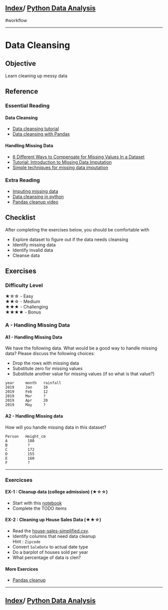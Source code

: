 <link rel='stylesheet' href='../assets/css/main.css'/>

## [Index](../README.md)/ [Python Data Analysis](0-README.md)
#workflow

---

# Data Cleansing

## Objective

Learn cleaning up  messy data

## Reference

### Essential Reading

#### Data Cleansing

* [Data cleansing tutorial](https://towardsdatascience.com/what-is-data-cleaning-how-to-process-data-for-analytics-and-machine-learning-modeling-c2afcf4fbf45)
* [Data cleansing with Pandas]( https://medium.com/better-programming/data-cleaning-with-python-pandas-an-introduction-1cfd5cde6884)

#### Handling Missing Data

* [6 Different Ways to Compensate for Missing Values In a Dataset](https://towardsdatascience.com/6-different-ways-to-compensate-for-missing-values-data-imputation-with-examples-6022d9ca0779)
* [Tutorial: Introduction to Missing Data Imputation](https://medium.com/@Cambridge_Spark/tutorial-introduction-to-missing-data-imputation-4912b51c34eb)
* [Simple techniques for missing data imputation](https://www.kaggle.com/residentmario/simple-techniques-for-missing-data-imputation)

### Extra Reading

* [Imputing missing data](https://heartbeat.fritz.ai/hands-on-with-feature-engineering-techniques-imputing-missing-values-6c22b49d4060)
* [Data cleansing in python](https://towardsdatascience.com/data-cleaning-in-python-the-ultimate-guide-2020-c63b88bf0a0d)
* [Pandas cleanup video](https://www.youtube.com/watch?v=iYie42M1ZyU)

## Checklist

After completing the exercises below, you should be comfortable with

* Explore dataset to figure out if the data needs cleansing
* Identify missing data
* Identify invalid data
* Cleanse data

## Exercises

### Difficulty Level

★☆☆  - Easy  
★★☆  - Medium  
★★★  - Challenging  
★★★★ - Bonus


### A - Handling Missing Data

#### A1 - Handling Missing Data

We have the following data.  What would be a good way to handle missing data?  Please discuss the following choices:

* Drop the rows with missing data
* Substitute zero for missing values
* Substitute another value for missing values  (if so what is that value?)

```text
year     month   rainfall
2019     Jan     10
2019     Feb     12
2019     Mar     ?
2019     Apr     20
2019     May     ?

```

#### A2 - Handling Missing data

How will you handle missing data in this dataset?

```text
Person   Height_cm
A         180
B         ?
C         172
D         155
E         160
F         ?
```

---

### Exercicses

<!-- TODO: -->
#### EX-1 : Cleanup data (college admission) (★☆☆)

* Start with this [notebook](https://github.com/elephantscale/machine-learning-learning-path-labs/blob/master/python-data-analytics/data-cleanup.ipynb)
* Complete the TODO items

#### EX-2 : Cleaning up House Sales Data (★★☆)

* Read the [house-sales-simplified.csv](https://elephantscale-public.s3.amazonaws.com/data/house-prices/house-sales-simplified.csv).
* Identify columns that need data cleanup  
Hint : `Zipcode`
* Convert `SaleDate` to actual date type
* Do a barplot of houses sold per year
* What percentage of data is clen?

#### More Exercices

* [Pandas cleanup](https://www.w3resource.com/python-exercises/pandas/missing-values/index.php)

---

## [Index](../README.md)/ [Python Data Analysis](0-README.md)
